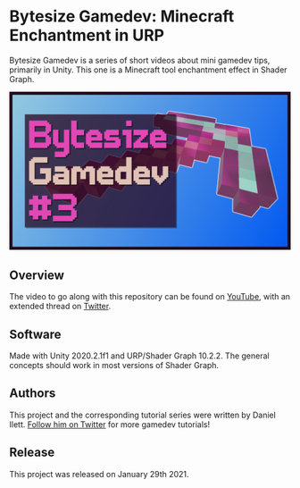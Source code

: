 # Bytesize Gamedev: Minecraft Enchantment in URP

Bytesize Gamedev is a series of short videos about mini gamedev tips, primarily in Unity. This one is a Minecraft tool enchantment effect in Shader Graph.

![Enchantment Banner](banner.jpg)

## Overview

The video to go along with this repository can be found on [YouTube](https://www.youtube.com/watch?v=iRegHo8_GBk), with an extended thread on [Twitter](https://twitter.com/daniel_ilett/status/1355212406163697667).

## Software

Made with Unity 2020.2.1f1 and URP/Shader Graph 10.2.2. The general concepts should work in most versions of Shader Graph.

## Authors

This project and the corresponding tutorial series were written by Daniel Ilett. [Follow him on Twitter](https://twitter.com/daniel_ilett) for more gamedev tutorials!

## Release

This project was released on January 29th 2021.
